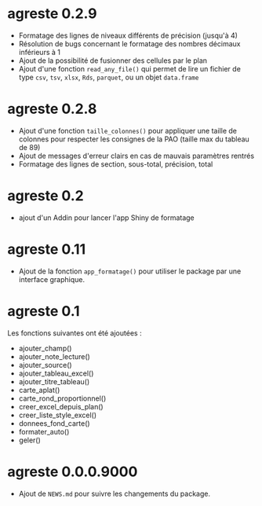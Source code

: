 # agreste 0.2.9

- Formatage des lignes de niveaux différents de précision (jusqu'à 4)
- Résolution de bugs concernant le formatage des nombres décimaux inférieurs à 1
- Ajout de la possibilité de fusionner des cellules par le plan
- Ajout d'une fonction `read_any_file()` qui permet de lire un fichier de type `csv`, `tsv`, `xlsx`, `Rds`, `parquet`, ou un objet `data.frame`

# agreste 0.2.8

- Ajout d'une fonction `taille_colonnes()` pour appliquer une taille de colonnes
pour respecter les consignes de la PAO (taille max du tableau de 89)
- Ajout de messages d'erreur clairs en cas de mauvais paramètres rentrés
- Formatage des lignes de section, sous-total, précision, total

# agreste 0.2

- ajout d'un Addin pour lancer l'app Shiny de formatage

# agreste 0.11

- Ajout de la fonction `app_formatage()` pour utiliser le package par une interface graphique.

# agreste 0.1

Les fonctions suivantes ont été ajoutées :

-   ajouter_champ()
-   ajouter_note_lecture()
-   ajouter_source()
-   ajouter_tableau_excel()
-   ajouter_titre_tableau()
-   carte_aplat()
-   carte_rond_proportionnel()
-   creer_excel_depuis_plan()
-   creer_liste_style_excel()
-   donnees_fond_carte()
-   formater_auto()
-   geler()

# agreste 0.0.0.9000

-   Ajout de `NEWS.md` pour suivre les changements du package.
